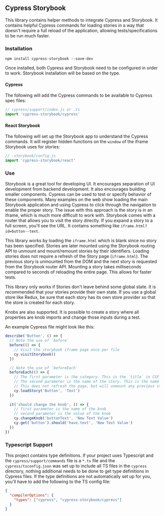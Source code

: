 ## Cypress Storybook

This library contains helper methods to integrate Cypress and Storybook. It contains helpful Cypress commands for loading stories in a way that doesn't require a full reload of the application, allowing tests/specifications to be run much faster.

### Installation

```
npm install cypress-storybook --save-dev
```

Once installed, both Cypress and Storybook need to be configured in order to work. Storybook installation will be based on the type.

#### Cypress

The following will add the Cypress commands to be available to Cypress spec files:

```js
// cypress/support/index.js or .ts
import 'cypress-storybook/cypress'
```

#### React Storybook

The following will set up the Storybook app to understand the Cypress commands. It will register hidden functions on the `window` of the iframe Storybook uses for stories:

```js
// .storybook/config.js
import 'cypress-storybook/react'
```

### Use

Storybook is a great tool for developing UI. It encourages separation of UI development from backend development. It also encourages building smaller components. Cypress can be used to test or specify behavior of these components. Many examples on the web show loading the main Storybook application and using Cypress to click through the navigation to enable the proper story. The issue with this approach is the story is in an iframe, which is much more difficult to work with. Storybook comes with a router that allows you to visit the story directly. If you expand a story to a full screen, you'll see the URL. It contains something like `iframe.html?id=button--text`.

This library works by loading the `iframe.html` which is blank since no story has been specified. Stories are later mounted using the Storybook routing API to unmount and mount/remount stories by their identifiers. Loading stories does not require a refresh of the Story page (`iframe.html`). The previous story is unmounted from the DOM and the next story is requested from the Storybook router API. Mounting a story takes milliseconds compared to seconds of reloading the entire page. This allows for faster tests.

This library only works if Stories don't leave behind some global state. It is recommended that your stories provide their own state. If you use a global store like Redux, be sure that each story has its own store provider so that the store is created for each story.

Knobs are also supported. It is possible to create a story where all properties are knob imports and change those inputs during a test.

An example Cypress file might look like this:

```js
describe('Button', () => {
  // Note the use of `before`
  before(() => {
    // Visit the storybook iframe page once per file
    cy.visitStorybook()
  })

  // Note the use of `beforeEach`
  beforeEach(() => {
    // The first parameter is the category. This is the `title` in CSF or the value in `storiesOf`
    // The second parameter is the name of the story. This is the name of the function in CSF or the value in the `add`
    // This does not refresh the page, but will unmount any previous story and use the Storybook Router API to render a fresh new story
    cy.loadStory('Button', 'Text')
  })
  
  it('should change the knob', () => {
    // first parameter is the name of the knob
    // second parameter is the value of the knob
    cy.changeKnob('buttonText', 'New Text Value')
    cy.get('button').should('have.text', 'New Text Value')
  })
})
```

### Typescript Support

This project contains type definitions. If your project uses Typescript and the `cypress/support/commands` file is a `*.ts` file and the `cypress/tsconfig.json` was set up to include all TS files in the `cypress` directory, nothing additional needs to be done to get type definitions in Cypress files. If the type definitions are not automatically set up for you, you'll have to add the following to the TS config file:

```json
{
  "compilerOptions": {
    "types": ["cypress", "cypress-storybook/cypress"]
  }
}
```
